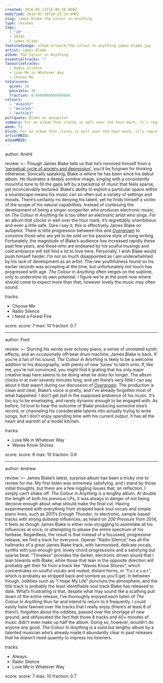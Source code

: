 ```yaml
---
created: 2016-05-11T16:00:56.000Z
modified: 2018-03-10T20:25:29.000Z
slug: james-blake-the-colour-in-anything
type: reviews
tags:
  - "20"
  - 2010s
  - james blake
featuredimage: album-artwork/the-colour-in-anything-james-blake.jpg
artist: James Blake
album: The Colour in Anything
essentialtracks: ""
favouritetracks:
  - Radio Silence
  - Love Me in Whatever Way
  - Choose Me
totalscore:
  given: 20
  possible: 30
  fraction: 0.6666666666666666
colours:
  - "#a8a592"
  - "#e1e3d5"
  - "#4f6263"
pullquote: Blake on autopilot
summary: For an album that clocks in well over the hour mark, it’s regrettably unambitious and even a little safe. Dare I say it; this is effectively James Blake on autopilot. There is little progression between this and Overgrown to convince those who are yet to be sold on his passive style of song writing.
week: 53
blurb: For an album that clocks in well over the hour mark, it’s regrettably unambitious and even a little safe. This is effectively James Blake on autopilot. There is little progression between this and Overgrown to convince those yet to be sold on his passive style of song writing.
artistMBID:
albumMBID:
---
```

author: André

review: >-
  Though James Blake tells us that he’s removed himself from a [‘perpetual cycle of anxiety and depression’](http://pitchfork.com/features/interview/9889-james-blake-and-the-pursuit-of-happiness/), you’d be forgiven for thinking otherwise. Sonically speaking, Blake is where he has been since his debut album. He illustrates a deeply sombre image, singing with a consistently mournful tone to fill the gaps left by a backdrop of music that feels sparse, yet inconceivably textured. Blake’s ability to exploit a particular space within a soundscape means his music can so often suit a variety of settings and moods. There’s certainly no denying his talent, yet he finds himself a victim of the scope of his natural capabilities. Instead of continuing the development of being a singer-songwriter who produces electronic music, on <em>The Colour in Anything</em> he is too often an electronic artist who sings. For an album that clocks in well over the hour mark, it’s regrettably unambitious and even a little safe. Dare I say it; this is effectively James Blake on autopilot. There is little progression between this and <em><a href="reviews/james-blake-overgrown/" target="_blank" rel="noopener">Overgrown</a></em> to convince those who are yet to be sold on his passive style of song writing. Fortunately, the magnitude of Blake’s audience has increased rapidly these past few years, and those who are endeared by his soulful musings and cold ambiance will still find a lot to love here. Personally, I wish Blake would push himself harder. I’m not so much disappointed as I am underwhelmed by his lack of development as an artist. The raw youthfulness found on his earlier records was accepting at the time, but unfortunately not much has progressed with age. <em>The Colour in Anything</em> often verges on the sublime, only to undermine its own potential. I figure we’re at the point now where should come to expect more than that, however lovely the music may often sound.

tracks:
  - Choose Me
  - ­Radio Silence
  - ­I Need a Forest Fire

score:
  score: 7
  max: 10
  fraction: 0.7

---
author: Fred

review: >-
  Slurring his words over echoey piano, a series of unrelated synth effects, and an occasionally off-beat drum machine, James Blake is back. If you’re a fan of his sound, *The Colour in Anything* is likely to be a welcome addition to his discography, with plenty of new ‘tunes’ to latch onto. If, like me, you’re not convinced, you might find it grating that his only major creative leap here seems to be doing what he does for longer. The album clocks in at over seventy minutes long, and yet there’s very little I can say about it that wasn’t during our discussion of [*Overgrown*](<reviews/james-blake-overgrown/>). The production is clean and clear, Blake’s voice is pretty, and I’ve already forgotten most of what happened. I don’t get lost in the supposed ambience of his music. It’s too icy to be enveloping, and rarely dynamic enough to be engaged with. As before, I’d love to hear the outcome of Blake producing someone else’s record, or channeling his considerable talents into actually trying to write songs, but I don’t enjoy spending time with his current output. It has all the heart and warmth of a model kitchen.

tracks:
  - Love Me in Whatever Way
  - ­Waves Know Shores

score:
  score: 6
  max: 10
  fraction: 0.6

---
author: Andrew

review: >-
  James Blake’s latest, surprise album has been a tricky one to review for me. My first listen was extremely satisfying, and I stand by those initial thoughts, but there are a few niggling issues that, on reflection, I simply can’t shake off. *The Colour in Anything* is a lengthy album. At double the length of both his previous LPs, it was always in danger of not being decisive enough about what should make the final cut. Having experimented with everything from stripped back soul vocals and simple piano lines, such as 2011’s *Enough Thunder*, to electronic, sample based tracks with strong dubstep influences, as heard on *200 Pressure* from 2014, it feels as though James Blake is either now struggling to assimilate all his influences at once, or attempting to please the entire spectrum of his fanbase. Regardless, the result is that instead of a focussed, progressive release, we find a track for everyone. Opener “Radio Silence” has all the hallmarks of a great James Blake track, with harmonised, delicate vocals, synths with just enough grit, lovely chord progressions and a satisfying but sparse beat. “Timeless” provides the darker, electronic driven sound that I lean towards with Blake, while those that lean in the opposite direction will probably get their fix from a track like “Waves Know Shores”, which concentrates on soulful vocals and muted, distant horns, or “f.o.r.e.v.e.r”, which is probably as stripped back and sombre as you’ll get. In between though, oddities such as “I Hope My Life” puncture the atmosphere, and the title track is probably the least identifiable soul track Blake has released to date. What’s frustrating is that, despite what may sound like a scathing pull down of the entire release, I’ve thoroughly enjoyed each listen of *The Colour In Anything* thus far and intend to return to it frequently. I could easily have fawned over the tracks that I really enjoy (there’s at least 8 of them!), forgotten about the oddities, passed over the shortage of new ground, and obfuscated the fact that those 8 tracks and 40+ minutes of music didn’t even make up half the album. Doing so, however, wouldn’t do anyone any good. *The Colour In Anything* is a solid but lengthy album by a talented musician who’s already made it abundantly clear in past releases that he doesn’t need quantity to impress his listeners.

tracks:
  - Always
  - ­Radio Silence
  - ­Love Me in Whatever Way
  
score:
  score: 7
  max: 10
  fraction: 0.7
